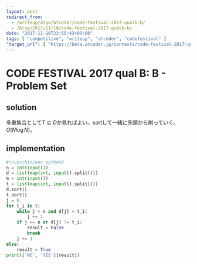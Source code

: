 ```yaml
---
layout: post
redirect_from:
  - /writeup/algo/atcoder/code-festival-2017-qualb-b/
  - /blog/2017/11/10/code-festival-2017-qualb-b/
date: "2017-11-10T23:55:43+09:00"
tags: [ "competitive", "writeup", "atcoder", "codefestival" ]
"target_url": [ "https://beta.atcoder.jp/contests/code-festival-2017-qualb/tasks/code_festival_2017_qualb_b" ]
---
```


# CODE FESTIVAL 2017 qual B: B - Problem Set

## solution

多重集合として$T \subseteq D$か見ればよい。sortして一緒に先頭から削っていく。$O(N \log N)$。

## implementation

``` python
#!/usr/bin/env python3
n = int(input())
d = list(map(int, input().split()))
m = int(input())
t = list(map(int, input().split()))
d.sort()
t.sort()
j = 0
for t_i in t:
    while j < n and d[j] < t_i:
        j += 1
    if j == n or d[j] != t_i:
        result = False
        break
    j += 1
else:
    result = True
print(['NO', 'YES'][result])
```
